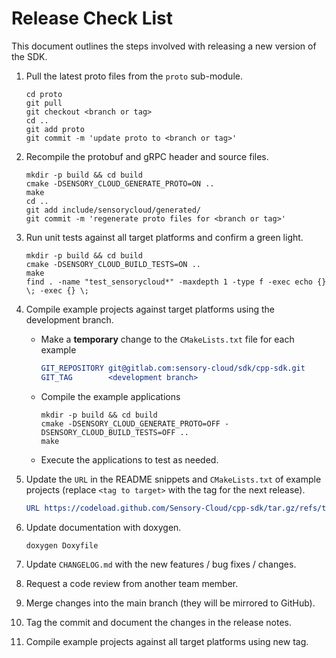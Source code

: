 # Release Check List

This document outlines the steps involved with releasing a new version of the
SDK.

1.  Pull the latest proto files from the `proto` sub-module.

    ```shell
    cd proto
    git pull
    git checkout <branch or tag>
    cd ..
    git add proto
    git commit -m 'update proto to <branch or tag>'
    ```

1.  Recompile the protobuf and gRPC header and source files.

    ```shell
    mkdir -p build && cd build
    cmake -DSENSORY_CLOUD_GENERATE_PROTO=ON ..
    make
    cd ..
    git add include/sensorycloud/generated/
    git commit -m 'regenerate proto files for <branch or tag>'
    ```

1.  Run unit tests against all target platforms and confirm a green light.

    ```shell
    mkdir -p build && cd build
    cmake -DSENSORY_CLOUD_BUILD_TESTS=ON ..
    make
    find . -name "test_sensorycloud*" -maxdepth 1 -type f -exec echo {} \; -exec {} \;
    ```

1.  Compile example projects against target platforms using the development
    branch.
    -   Make a **temporary** change to the `CMakeLists.txt` file for each
        example

        ```cmake
        GIT_REPOSITORY git@gitlab.com:sensory-cloud/sdk/cpp-sdk.git
        GIT_TAG        <development branch>
        ```

    -   Compile the example applications

        ```shell
        mkdir -p build && cd build
        cmake -DSENSORY_CLOUD_GENERATE_PROTO=OFF -DSENSORY_CLOUD_BUILD_TESTS=OFF ..
        make
        ```

    -   Execute the applications to test as needed.

1.  Update the `URL` in the README snippets and `CMakeLists.txt` of example
    projects (replace `<tag to target>` with the tag for the next release).

    ```cmake
    URL https://codeload.github.com/Sensory-Cloud/cpp-sdk/tar.gz/refs/tags/<tag to target>
    ```

1.  Update documentation with doxygen.

    ```shell
    doxygen Doxyfile
    ```

1.  Update `CHANGELOG.md` with the new features / bug fixes / changes.
1.  Request a code review from another team member.
1.  Merge changes into the main branch (they will be mirrored to GitHub).
1.  Tag the commit and document the changes in the release notes.
1.  Compile example projects against all target platforms using new tag.
